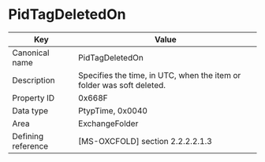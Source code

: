 # PidTagDeletedOn

| Key | Value |
|---|---|
| Canonical name | PidTagDeletedOn |
| Description | Specifies the time, in UTC, when the item or folder was soft deleted. |
| Property ID | 0x668F |
| Data type | PtypTime, 0x0040 |
| Area | ExchangeFolder |
| Defining reference | [MS-OXCFOLD] section 2.2.2.2.1.3 |
